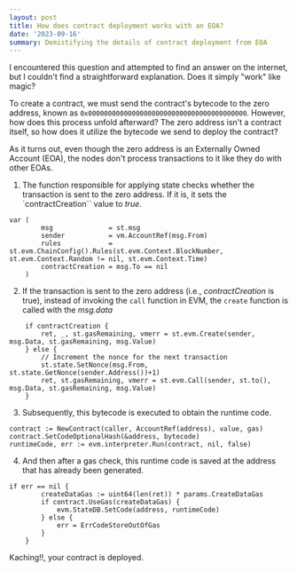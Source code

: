 ```yaml
---
layout: post
title: How does contract deployment works with an EOA?
date: '2023-09-16'
summary: Demistifying the details of contract deployment from EOA
---
```


I encountered this question and attempted to find an answer on the internet, but I couldn't find a straightforward explanation. Does it simply "work" like magic?

To create a contract, we must send the contract's bytecode to the zero address, known as `0x0000000000000000000000000000000000000000`. However, how does this process unfold afterward? The zero address isn't a contract itself, so how does it utilize the bytecode we send to deploy the contract?

As it turns out, even though the zero address is an Externally Owned Account (EOA), the nodes don't process transactions to it like they do with other EOAs.

1. The function responsible for applying state checks whether the transaction is sent to the zero address. If it is, it sets the `contractCreation`` value to *true*.

```golang
var (
		msg              = st.msg
		sender           = vm.AccountRef(msg.From)
		rules            = st.evm.ChainConfig().Rules(st.evm.Context.BlockNumber, st.evm.Context.Random != nil, st.evm.Context.Time)
		contractCreation = msg.To == nil
	)
```

2. If the transaction is sent to the zero address (i.e., *contractCreation* is true), instead of invoking the `call` function in EVM, the `create` function is called with the *msg.data*

```golang
	if contractCreation {
		ret, _, st.gasRemaining, vmerr = st.evm.Create(sender, msg.Data, st.gasRemaining, msg.Value)
	} else {
		// Increment the nonce for the next transaction
		st.state.SetNonce(msg.From, st.state.GetNonce(sender.Address())+1)
		ret, st.gasRemaining, vmerr = st.evm.Call(sender, st.to(), msg.Data, st.gasRemaining, msg.Value)
	}
```

3. Subsequently, this bytecode is executed to obtain the runtime code.

```golang
contract := NewContract(caller, AccountRef(address), value, gas)
contract.SetCodeOptionalHash(&address, bytecode)
runtimeCode, err := evm.interpreter.Run(contract, nil, false)

```

4. And then after a gas check, this runtime code is saved at the address that has already been generated.

```golang
if err == nil {
		createDataGas := uint64(len(ret)) * params.CreateDataGas
		if contract.UseGas(createDataGas) {
			evm.StateDB.SetCode(address, runtimeCode)
		} else {
			err = ErrCodeStoreOutOfGas
		}
	}
```


Kaching!!, your contract is deployed.



